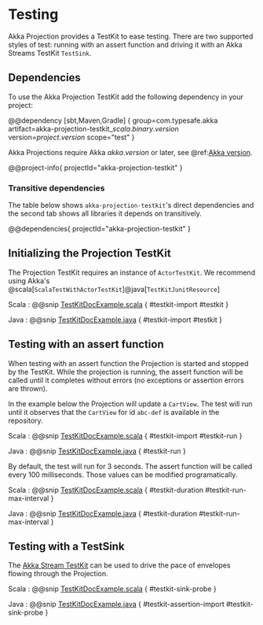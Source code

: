 # Testing

Akka Projection provides a TestKit to ease testing. There are two supported styles of test: running with an assert function and driving it with an Akka Streams TestKit `TestSink`.

## Dependencies

To use the Akka Projection TestKit add the following dependency in your project:

@@dependency [sbt,Maven,Gradle] {
  group=com.typesafe.akka
  artifact=akka-projection-testkit_$scala.binary.version$
  version=$project.version$
  scope="test"
}

Akka Projections require Akka $akka.version$ or later, see @ref:[Akka version](overview.md#akka-version).

@@project-info{ projectId="akka-projection-testkit" }

### Transitive dependencies

The table below shows `akka-projection-testkit`'s direct dependencies and the second tab shows all libraries it depends on transitively.

@@dependencies{ projectId="akka-projection-testkit" }

## Initializing the Projection TestKit

The Projection TestKit requires an instance of `ActorTestKit`. We recommend using Akka's @scala[`ScalaTestWithActorTestKit`]@java[`TestKitJunitResource`]

Scala
:  @@snip [TestKitDocExample.scala](/examples/src/test/scala/docs/testkit/TestKitDocExample.scala) { #testkit-import #testkit }

Java
:  @@snip [TestKitDocExample.java](/examples/src/test/java/jdocs/testkit/TestKitDocExample.java) { #testkit-import #testkit }


## Testing with an assert function

When testing with an assert function the Projection is started and stopped by the TestKit. While the projection is running, the assert function will be called until it completes without errors (no exceptions or assertion errors are thrown). 

In the example below the Projection will update a `CartView`. The test will run until it observes that the `CartView` for id `abc-def` is available in the repository.  

Scala
:  @@snip [TestKitDocExample.scala](/examples/src/test/scala/docs/testkit/TestKitDocExample.scala) { #testkit-import #testkit-run }

Java
:  @@snip [TestKitDocExample.java](/examples/src/test/java/jdocs/testkit/TestKitDocExample.java) { #testkit-run }

By default, the test will run for 3 seconds. The assert function will be called every 100 milliseconds. Those values can be modified programatically.

Scala
:  @@snip [TestKitDocExample.scala](/examples/src/test/scala/docs/testkit/TestKitDocExample.scala) { #testkit-duration #testkit-run-max-interval }

Java
:  @@snip [TestKitDocExample.java](/examples/src/test/java/jdocs/testkit/TestKitDocExample.java) { #testkit-duration #testkit-run-max-interval }  

## Testing with a TestSink

The [Akka Stream TestKit](https://doc.akka.io/docs/akka/current/stream/stream-testkit.html#using-the-testkit) can be used to drive the pace of envelopes flowing through the Projection.   

Scala
:  @@snip [TestKitDocExample.scala](/examples/src/test/scala/docs/testkit/TestKitDocExample.scala) { #testkit-sink-probe }

Java
:  @@snip [TestKitDocExample.java](/examples/src/test/java/jdocs/testkit/TestKitDocExample.java) { #testkit-assertion-import #testkit-sink-probe }

